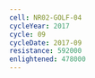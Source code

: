 ```yaml
---
cell: NR02-GOLF-04
cycleYear: 2017
cycle: 09
cycleDate: 2017-09
resistance: 592000
enlightened: 478000 
---
```

      